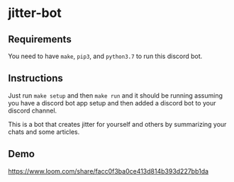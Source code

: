 # jitter-bot

## Requirements
You need to have `make`, `pip3`, and `python3.7` to run this discord bot.

## Instructions
Just run `make setup` and then `make run` and it should be running assuming you have a 
discord bot app setup and then added a discord bot to your discord channel.

This is a bot that creates jitter for yourself and others by summarizing your chats and some articles.

## Demo
https://www.loom.com/share/facc0f3ba0ce413d814b393d227bb1da
